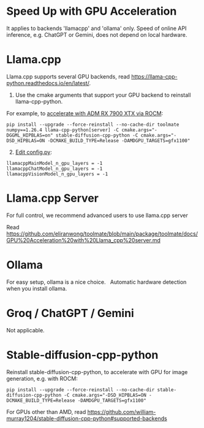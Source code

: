 # Speed Up with GPU Acceleration

It applies to backends 'llamacpp' and 'ollama' only. Speed of online API inference, e.g. ChatGPT or Gemini, does not depend on local hardware.

# Llama.cpp

Llama.cpp supports several GPU backends, read https://llama-cpp-python.readthedocs.io/en/latest/.

1. Use the cmake arguments that support your GPU backend to reinstall llama-cpp-python.

For example, to [accelerate with ADM RX 7900 XTX via ROCM](https://github.com/eliranwong/MultiAMDGPU_AIDev_Ubuntu#toolmate):

```
pip install --upgrade --force-reinstall --no-cache-dir toolmate numpy==1.26.4 llama-cpp-python[server] -C cmake.args="-DGGML_HIPBLAS=on" stable-diffusion-cpp-python -C cmake.args="-DSD_HIPBLAS=ON -DCMAKE_BUILD_TYPE=Release -DAMDGPU_TARGETS=gfx1100"
```

2. [Edit config.py](https://github.com/eliranwong/toolmate/blob/main/package/toolmate/docs/Edit%20Config%20Manually.md):

```
llamacppMainModel_n_gpu_layers = -1
llamacppChatModel_n_gpu_layers = -1
llamacppVisionModel_n_gpu_layers = -1
```

# Llama.cpp Server

For full control, we recommend advanced users to use llama.cpp server

Read https://github.com/eliranwong/toolmate/blob/main/package/toolmate/docs/GPU%20Acceleration%20with%20Llama_cpp%20server.md

# Ollama

For easy setup, ollama is a nice choice.
 
Automatic hardware detection when you install ollama.

# Groq / ChatGPT / Gemini

Not applicable.

# Stable-diffusion-cpp-python

Reinstall stable-diffusion-cpp-python, to accelerate with GPU for image generation, e.g. with ROCM:

```
pip install --upgrade --force-reinstall --no-cache-dir stable-diffusion-cpp-python -C cmake.args="-DSD_HIPBLAS=ON -DCMAKE_BUILD_TYPE=Release -DAMDGPU_TARGETS=gfx1100"
```

For GPUs other than AMD, read https://github.com/william-murray1204/stable-diffusion-cpp-python#supported-backends